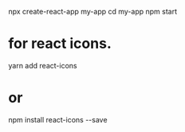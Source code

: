 npx create-react-app my-app
cd my-app
npm start

# for react icons.
yarn add react-icons
# or
npm install react-icons --save